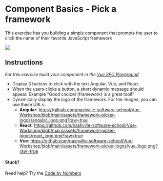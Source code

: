 # Component Basics - Pick a framework

This exercise has you building a simple component that prompts the user to click the name of their favorite JavaScript framework

![](../images/Framework_Picker.gif)

## Instructions

_For this exercise build your component in the [Vue SFC Playground](https://play.vuejs.org/)_

- Display 3 buttons to click with the text Angular, Vue, and React.
- When the users clicks a button, a short dynamic message should appear. Example "Good choice! {framework} is a great tool!"
- Dynamically display the logo of the framework. For the images, you can use these URLs:
  - **Angular**: https://github.com/nashville-software-school/Vue-Workshop/blob/main/assets/framework-picker-logos/angular_logo.png?raw=true
  - **React**: https://github.com/nashville-software-school/Vue-Workshop/blob/main/assets/framework-picker-logos/react_logo.png?raw=true
  - **Vue**: https://github.com/nashville-software-school/Vue-Workshop/blob/main/assets/framework-picker-logos/vue_logo.png?raw=true

#### Stuck?

Need help? Try the [Code by Numbers](./framework-picker_CBN.md)
